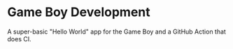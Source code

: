 # Game Boy Development
A super-basic "Hello World" app for the Game Boy and a GitHub Action that does CI.
